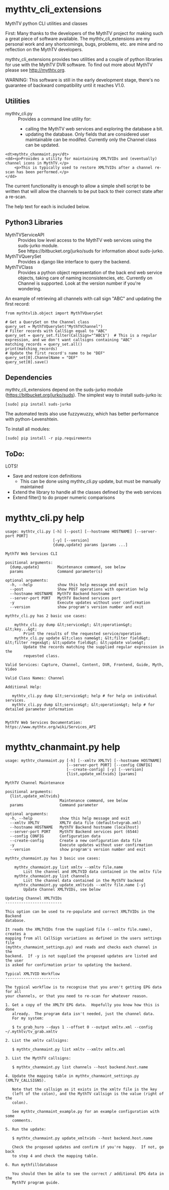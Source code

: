 # mythtv_cli_extensions
MythTV python CLI utilities and classes

First: Many thanks to the developers of the MythTV project for making such a great piece of software available.  The mythtv_cli_extensions are my personal work and any shortcomings, bugs, problems, etc. are mine and no reflection on the MythTV developers.

mythtv_cli_extensions provides two utilities and a couple of python libraries for use with the MythTV DVR software.  To find out more about MythTV please see http://mythtv.org.

WARNING: This software is still in the early development stage, there's no guarantee of backward compatibility until it reaches V1.0.

## Utilities

<dl>
    <dt>mythtv_cli.py</dt>
    <dd>Provides a command line utility for:
    <ul>
        <li>calling the MythTV web services and exploring the database a bit.</li>
        <li>updating the database.  Only fields that are considered user maintainable can be modifed.  Currently only the Channel class can be updated.
    </dd>

    <dt>mythtv_chanmaint.py</dt>
    <dd><p>Provides a utility for maintaining XMLTVIDs and (eventually) channel icons in MythTV.</p>
        <p>This is typically used to restore XMLTVIDs after a channel re-scan has been performed.</p>
    </dd>
</dl>

The current functionality is enough to allow a simple shell script to be written that will allow the channels to be put back to their correct state after a re-scan.

The help text for each is included below.

## Python3 Libraries

<dl>
    <dt>MythTVServiceAPI</dt>
    <dd>Provides low level access to the MythTV web services using the suds-jurko module.<br/>
        See https://bitbucket.org/jurko/suds for information about suds-jurko.</dd>
    <dt>MythTVQuerySet</dt>
    <dd>Provides a django like interface to query the backend.</dd>
    <dt>MythTVClass</dt>
    <dd>Provides a python object representation of the back end web service objects, taking care of naming inconsistencies, etc.  Currently on Channel is supported.  Look at the version number if you're wondering.</dd>
</dl>

An example of retrieving all channels with call sign "ABC" and updating the first record:

```
from mythtvlib.object import MythTVQuerySet

# Get a QuerySet on the Channel class
query_set = MythTVQuerySet("MythTVChannel")
# Filter records with CallSign equal to "ABC"
query_set = query_set.filter(CallSign="^ABC$")  # This is a regular expression, and we don't want callsigns containing "ABC"
matching_records = query_set.all()
print(matching_records)
# Update the first record's name to be "DEF"
query_set[0].ChannelName = "DEF"
query_set[0].save()
```


## Dependencies

mythtv_cli_extensions depend on the suds-jurko module (https://bitbucket.org/jurko/suds).  The simplest way to install suds-jurko is:

    [sudo] pip install suds-jurko

The automated tests also use fuzzywuzzy, which has better performance with python-Levenshtein.

To install all modules:

    [sudo] pip install -r pip.requirements

## ToDo:

LOTS!

* Save and restore icon definitions
  * This can be done using mythtv_cli.py update, but must be manually maintained
* Extend the library to handle all the classes defined by the web services
* Extend filter() to do proper numeric comparisons


# mythtv_cli.py help

```
usage: mythtv_cli.py [-h] [--post] [--hostname HOSTNAME] [--server-port PORT]
                     [-y] [--version]
                     {dump,update} params [params ...]

MythTV Web Services CLI

positional arguments:
  {dump,update}        Maintenance command, see below
  params               Command parameter(s)

optional arguments:
  -h, --help           show this help message and exit
  --post               Show POST operations with operation help
  --hostname HOSTNAME  MythTV Backend hostname
  --server-port PORT   MythTV Backend services port
  -y                   Execute updates without user confirmation
  --version            show program's version number and exit

mythtv_cli.py has 2 basic use cases:

    mythtv_cli.py dump &lt;service&gt; &lt;operation&gt; &lt;key...&gt;
        Print the results of the requested service/operation
    mythtv_cli.py update &lt;class name&gt; &lt;filter field&gt; &lt;filter regex&gt; &lt;update field&gt; &lt;update value&gt;
        Update the records matching the supplied regular expression in the
        requested class.

Valid Services: Capture, Channel, Content, DVR, Frontend, Guide, Myth, Video

Valid Class Names: Channel

Additional Help:

   mythtv_cli.py dump &lt;service&gt; help # for help on individual services.
   mythtv_cli.py dump &lt;service&gt; &lt;operation&gt; help # for detailed parameter information

    
MythTV Web Services Documentation: https://www.mythtv.org/wiki/Services_API
```

# mythtv_chanmaint.py help

```
usage: mythtv_chanmaint.py [-h] [--xmltv XMLTV] [--hostname HOSTNAME]
                           [--server-port PORT] [--config CONFIG]
                           [--create-config] [-y] [--version]
                           {list,update_xmltvids} [params]

MythTV Channel Maintenance

positional arguments:
  {list,update_xmltvids}
                        Maintenance command, see below
  params                Command parameter

optional arguments:
  -h, --help            show this help message and exit
  --xmltv XMLTV         XMLTV data file (default=tvgrab.xml)
  --hostname HOSTNAME   MythTV Backend hostname (localhost)
  --server-port PORT    MythTV Backend services port (6544)
  --config CONFIG       Configuration data
  --create-config       Create a new configuration data file
  -y                    Execute updates without user confirmation
  --version             show program's version number and exit

mythtv_chanmaint.py has 3 basic use cases:

    mythtv_chanmaint.py list xmltv --xmltv file.name
        List the channel and XMLTVID data contained in the xmltv file
    mythtv_chanmaint.py list channels
        List the channel data contained in the MythTV backend
    mythtv_chanmaint.py update_xmltvids --xmltv file.name [-y]
        Update Channel XMLTVIDs, see below

Updating Channel XMLTVIDs
-------------------------

This option can be used to re-populate and correct XMLTVIDs in the Backend
database.

It reads the XMLTVIDs from the supplied file (--xmltv file.name), creates a
mapping from all CallSign variations as defined in the users settings file
(mythtv_chanmaint_settings.py) and reads and checks each channel in the 
backend.  If -y is not supplied the proposed updates are listed and the user
is asked for confirmation prior to updating the backend.

Typical XMLTVID Workflow
------------------------

The typical workflow is to recognise that you aren't getting EPG data for all
your channels, or that you need to re-scan for whatever reason.

1. Get a copy of the XMLTV EPG data.  Hopefully you know how this is done
   already.  The program data isn't needed, just the channel data.
   For my system:

   $ tv_grab_huro --days 1 --offset 0 --output xmltv.xml --config ~/.mythtv/tv_grab.xmltv

2. List the xmltv callsigns:

   $ mythtv_chanmaint.py list xmltv --xmltv xmltv.xml

3. List the MythTV callsigns:

   $ mythtv_chanmaint.py list channels --host backend.host.name

4. Update the mapping table in mythtv_chanmaint_settings.py (XMLTV_CALLSIGNS).

   Note that the callsign as it exists in the xmltv file is the key
   (left of the colon), and the MythTV callsign is the value (right of the
   colon).

   See mythtv_chanmaint_example.py for an example configuration with some
   comments.

5. Run the update:

   $ mythtv_chanmaint.py update_xmltvids --host backend.host.name

   Check the proposed updates and confirm if you're happy.  If not, go back
   to step 4 and check the mapping table.

6. Run mythfilldatabase

   You should then be able to see the correct / additional EPG data in the
   MythTV program guide.
```

